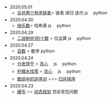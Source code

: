 * 2020.05.01
  * [合并两个有序链表](/leetcode/21_合并两个有序链表.md)⭐ 链表 递归 迭代  js　 python
* 2020.04.30
  * [快乐数](/leetcode/202_快乐数.md)⭐ 哈希表  js　 python
* 2020.04.29
  * [二进制中1的个数](/leetcode/剑指offer/15_%20二进制中1的个数.md) ⭐ 位运算  js　 python
* 2020.04.27
  * [丑数](/leetcode/263_丑数.md) ⭐ 数学 python
* 2020.04.24
  * [分发饼干](/leetcode/455_分发饼干.md) ⭐ [贪心](/algorithm/Greedy.md) 　js　 python
  * [柠檬水找零](/leetcode/860_柠檬水找零.md) ⭐ [贪心](/algorithm/Greedy.md)  　js　 python
  * [数组中的逆序对](/leetcode/剑指offer/51_数组中的逆序对.md)  ⭐⭐⭐ [归并排序](/algorithm/MergeSort.md)
* 2020.04.23
  * [硬币](/leetcode/程序员面试金典/面试题08_11_硬币.md) ⭐⭐ [动态规划](/algorithm/Dynamicprogramming.md) 完全背包问题